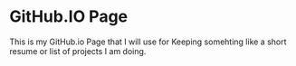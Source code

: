 # GitHub.IO Page
This is my GitHub.io Page that I will use for Keeping somehting like a short resume or list of projects I am doing.
